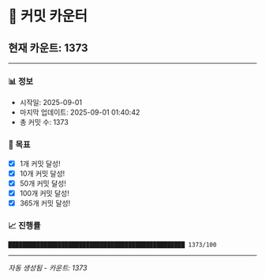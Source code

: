 # 🔢 커밋 카운터

## 현재 카운트: 1373

---

### 📊 정보
- 시작일: 2025-09-01
- 마지막 업데이트: 2025-09-01 01:40:42
- 총 커밋 수: 1373

### 🎯 목표
- [x] 1개 커밋 달성!
- [x] 10개 커밋 달성!
- [x] 50개 커밋 달성!
- [x] 100개 커밋 달성!
- [x] 365개 커밋 달성!

### 📈 진행률
```
██████████████████████████████████████████████████ 1373/100
```

---
*자동 생성됨 - 카운트: 1373*
